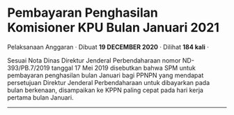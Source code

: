 Pembayaran Penghasilan Komisioner KPU Bulan Januari 2021
========================================================

Pelaksanaan Anggaran · Dibuat **19 DECEMBER 2020** · Dilihat **184 kali** ·

Sesuai Nota Dinas Direktur Jenderal Perbendaharaan nomor ND-393/PB.7/2019 tanggal 17 Mei 2019 disebutkan bahwa SPM untuk pembayaran penghasilan bulan Januari bagi PPNPN yang mendapat persetujuan Direktur Jenderal Perbendaharaan untuk dibayarkan pada bulan berkenaan, disampaikan ke KPPN paling cepat pada hari kerja pertama bulan Januari.  

  
  
  

* * *